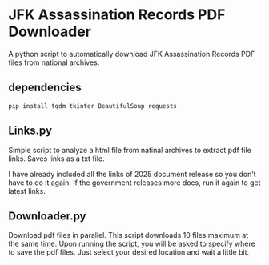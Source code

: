 # JFK Assassination Records PDF Downloader

A python script to automatically download JFK Assassination Records PDF files from national archives. 

## dependencies
```
pip install tqdm tkinter BeautifulSoup requests

```

## Links.py
Simple script to analyze a html file from natinal archives to extract pdf file links.
Saves links as a txt file.

I have already included all the links of 2025 document release so you don't have to do it again.
If the government releases more docs, run it again to get latest links.

## Downloader.py
Download pdf files in parallel. This script downloads 10 files maximum at the same time.
Upon running the script, you will be asked to specify where to save the pdf files. Just select your desired location and wait a little bit.
